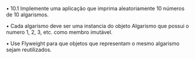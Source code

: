 • 10.1 Implemente uma aplicação que imprima
aleatoriamente 10 números de 10 algarismos.

• Cada algarismo deve ser uma instancia do objeto
Algarismo que possui o numero 1, 2, 3, etc. como membro
imutável.

• Use Flyweight para que objetos que representam o mesmo
algarismo sejam reutilizados.
